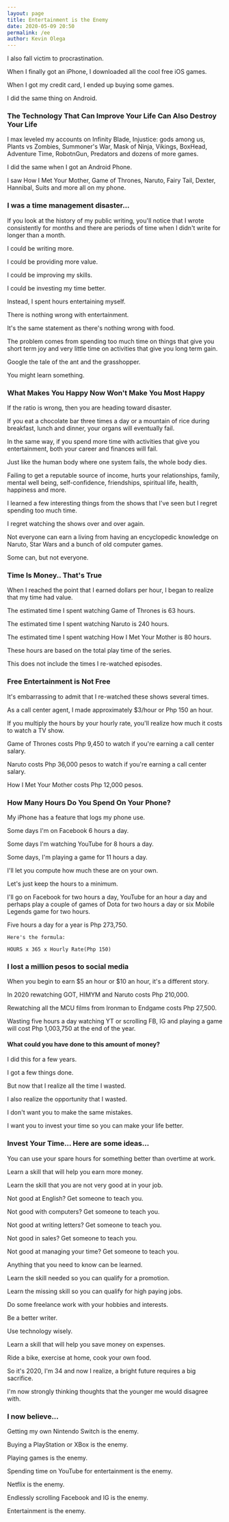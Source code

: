 ```yaml
--- 
layout: page
title: Entertainment is the Enemy
date: 2020-05-09 20:50
permalink: /ee 
author: Kevin Olega 
--- 
```

I also fall victim to procrastination.

When I finally got an iPhone, I downloaded all the cool free iOS games.

When I got my credit card, I ended up buying some games.

I did the same thing on Android.

### The Technology That Can Improve Your Life Can Also Destroy Your Life

I max leveled my accounts on Infinity Blade, Injustice: gods among us, Plants vs Zombies, Summoner's War, Mask of Ninja, Vikings, BoxHead, Adventure Time, RobotnGun, Predators and dozens of more games.

I did the same when I got an Android Phone.

I saw How I Met Your Mother, Game of Thrones, Naruto, Fairy Tail, Dexter, Hannibal, Suits and more all on my phone.

### I was a time management disaster...

If you look at the history of my public writing, you'll notice that I wrote consistently for months and there are periods of time when I didn't write for longer than a month.

I could be writing more.

I could be providing more value.

I could be improving my skills.

I could be investing my time better.

Instead, I spent hours entertaining myself.

There is nothing wrong with entertainment.

It's the same statement as there's nothing wrong with food.

The problem comes from spending too much time on things that give you short term joy and very little time on activities that give you long term gain.

Google the tale of the ant and the grasshopper.

You might learn something.

### What Makes You Happy Now Won't Make You Most Happy

If the ratio is wrong, then you are heading toward disaster.

If you eat a chocolate bar three times a day or a mountain of rice during breakfast, lunch and dinner, your organs will eventually fail.

In the same way, if you spend more time with activities that give you entertainment, both your career and finances will fail.

Just like the human body where one system fails, the whole body dies.

Failing to get a reputable source of income, hurts your relationships, family, mental well being, self-confidence, friendships, spiritual life, health, happiness and more.

I learned a few interesting things from the shows that I've seen but I regret spending too much time.

I regret watching the shows over and over again.

Not everyone can earn a living from having an encyclopedic knowledge on Naruto, Star Wars and a bunch of old computer games.

Some can, but not everyone.

### Time Is Money.. That's True

When I reached the point that I earned dollars per hour, I began to realize that my time had value.

The estimated time I spent watching Game of Thrones is 63 hours.

The estimated time I spent watching Naruto is 240 hours.

The estimated time I spent watching How I Met Your Mother is 80 hours.

These hours are based on the total play time of the series.

This does not include the times I re-watched episodes.

###  Free Entertainment is Not Free

It's embarrassing to admit that I re-watched these shows several times.

As a call center agent, I made approximately $3/hour or Php 150 an hour.

If you multiply the hours by your hourly rate, you'll realize how much it costs to watch a TV show.

Game of Thrones costs Php 9,450 to watch if you're earning a call center salary.

Naruto costs Php 36,000 pesos to watch if you're earning a call center salary.

How I Met Your Mother costs Php 12,000 pesos.

### How Many Hours Do You Spend On Your Phone?

My iPhone has a feature that logs my phone use.

Some days I'm on Facebook 6 hours a day.

Some days I'm watching YouTube for 8 hours a day.

Some days, I'm playing a game for 11 hours a day.

I'll let you compute how much these are on your own.

Let's just keep the hours to a minimum.

I'll go on Facebook for two hours a day, YouTube for an hour a day and perhaps play a couple of games of Dota for two hours a day or six Mobile Legends game for two hours.

Five hours a day for a year is Php 273,750.

	Here's the formula:

	HOURS x 365 x Hourly Rate(Php 150)

### I lost a million pesos to social media

When you begin to earn $5 an hour or $10 an hour, it's a different story.

In 2020 rewatching GOT, HIMYM and Naruto costs Php 210,000.

Rewatching all the MCU films from Ironman to Endgame costs Php 27,500.

Wasting five hours a day watching YT or scrolling FB, IG and playing a game will cost Php 1,003,750 at the end of the year.

#### What could you have done to this amount of money?

I did this for a few years.

I got a few things done.

But now that I realize all the time I wasted.

I also realize the opportunity that I wasted.

I don't want you to make the same mistakes.

I want you to invest your time so you can make your life better.

### Invest Your Time... Here are some ideas...

You can use your spare hours for something better than overtime at work.

Learn a skill that will help you earn more money.

Learn the skill that you are not very good at in your job.

Not good at English? Get someone to teach you.

Not good with computers? Get someone to teach you.

Not good at writing letters? Get someone to teach you.

Not good in sales? Get someone to teach you.

Not good at managing your time? Get someone to teach you.

Anything that you need to know can be learned.

Learn the skill needed so you can qualify for a promotion.

Learn the missing skill so you can qualify for high paying jobs.

Do some freelance work with your hobbies and interests. 

Be a better writer. 

Use technology wisely.

Learn a skill that will help you save money on expenses.

Ride a bike, exercise at home, cook your own food.

So it's 2020, I'm 34 and now I realize, a bright future requires a big sacrifice.

I'm now strongly thinking thoughts that the younger me would disagree with.

### I now believe...

Getting my own Nintendo Switch is the enemy.

Buying a PlayStation or XBox is the enemy.

Playing games is the enemy.

Spending time on YouTube for entertainment is the enemy.

Netflix is the enemy.

Endlessly scrolling Facebook and IG is the enemy.

Entertainment is the enemy.